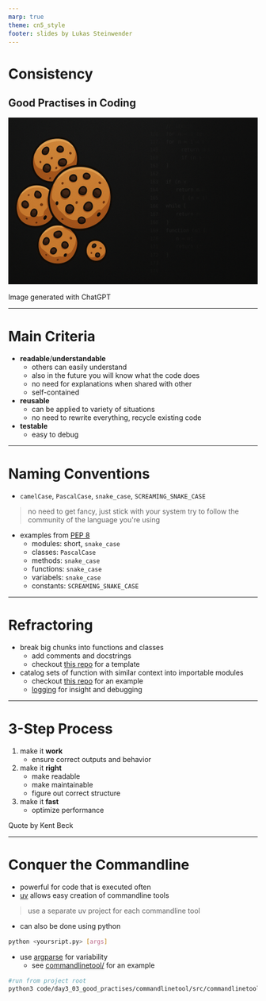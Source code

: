 ```yaml
---
marp: true
theme: cn5_style
footer: slides by Lukas Steinwender
---
```


<!-- _class: titleslide -->
# Consistency
## Good Practises in Coding

![bg](../../gfx/TitlePage.png)
<div class="footnote">Image generated with ChatGPT</div>

---

# Main Criteria

* **readable**/**understandable**
    * others can easily understand
    * also in the future you will know what the code does
    * no need for explanations when shared with other
    * self-contained
* **reusable**
    * can be applied to variety of situations
    * no need to rewrite everything, recycle existing code
* **testable**
    * easy to debug

---

# Naming Conventions
<!-- note on tables: I name all columns lowercase, connected with underscores, ASCII characters only -->
<!-- PEP8: python standards -->
<!-- VSCode linting during development: doesn't highlight custom modules that don't comply with naming conventions -->

* `camelCase`, `PascalCase`, `snake_case`, `SCREAMING_SNAKE_CASE`

> no need to get fancy, just stick with your system
> try to follow the community of the language you're using

* examples from [PEP 8](https://peps.python.org/pep-0008/)
    * modules: short, `snake_case`
    * classes: `PascalCase`
    * methods: `snake_case`
    * functions: `snake_case`
    * variabels: `snake_case`
    * constants: `SCREAMING_SNAKE_CASE`

---
# Refractoring
<!-- see repo-template for examples -->
* break big chunks into functions and classes
    * add comments and docstrings
    * checkout [this repo](https://github.com/TheRedElement/RepoTemplate_LuSt/blob/main/code/_projectbuildingblocks.py) for a template
* catalog sets of function with similar context into importable modules
    * checkout [this repo](https://github.com/TheRedElement/LuStCodeSnippets/blob/dev/lust_codesnippets_py/astronomy/absmag.py) for an example
    * [logging](./../day1_02_python/01_python_slides.md) for insight and debugging
---
# 3-Step Process
1. make it **work**
    * ensure correct outputs and behavior
1. make it **right**
    * make readable
    * make maintainable
    * figure out correct structure
1. make it **fast**
    * optimize performance

<div class="footnote">Quote by Kent Beck</div>

---
# Conquer the Commandline

* powerful for code that is executed often
* [uv](./../day3_01_uv_mise/01_uv_mise.md) allows easy creation of commandline tools
> use a separate uv project for each commandline tool

* can also be done using python
```bash
python <yoursript.py> [args]
```
* use [argparse](https://docs.python.org/3/library/argparse.html) for variability
    * see [commandlinetool/](./commandlinetool/) for an example
```bash
#run from project root
python3 code/day3_03_good_practises/commandlinetool/src/commandlinetool/main.py 1 -o "optarg"
```